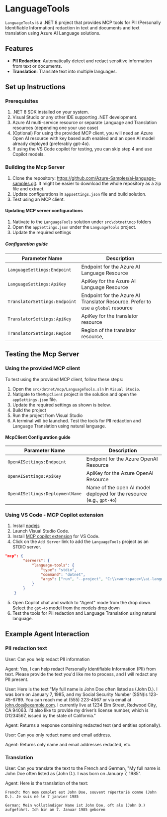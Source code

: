 # LanguageTools  

`LanguageTools` is a .NET 8 project that provides MCP tools for PII (Personally Identifiable Information) redaction in text and documents and text translation using Azure AI Language solutions.  

## Features

- **PII Redaction**: Automatically detect and redact sensitive information from text or documents.  
- **Translation**: Translate text into multiple languages.  

## Set up Instructions

### Prerequisites  

1. .NET 8 SDK installed on your system.  
2. Visual Studio or any other IDE supporting .NET development.
3. Azure AI multi-service resource or separate Language and Translation resources (depending one your use case)
4. (Optional) For using the provided MCP client, you will need an Azure Open AI resource with key based auth enabled and an open AI model already deployed (preferably gpt-4o).
5. If using the VS Code copilot for testing, you can skip step 4 and use Copilot models.

### Building the Mcp Server

1. Clone the repository: https://github.com/Azure-Samples/ai-language-samples.git. It might be easier to download the whole repository as a zip file and extract.
1. Update configurations in `appsettings.json` file and build solution.
1. Test using an MCP client.

#### Updating MCP server configurations

1. Nativate to the `LanguageTools` solution under `src\dotnet\mcp` folders
1. Open the `appSettings.json` under the `LanguageTools` project.
1. Update the required settings

##### Configuration guide

| Parameter Name                         | Description                                                       |
|----------------------------------------|-------------------------------------------------------------------|
| `LanguageSettings:Endpoint`                     | Endpoint for the Azure AI Language Resource                                      |
| `LanguageSettings:ApiKey`                           | ApiKey for the Azure AI Language Resource                             |
| `TranslatorSettings:Endpoint`    | Endpoint for the Azure AI Translator Resource. Prefer to use a `global` resource          |
| `TranslatorSettings:ApiKey`                        | ApiKey for the translator resource    |
| `TranslatorSettings:Region`                     | Region of the translator resource,                                  |

## Testing  the Mcp Server

### Using the provided MCP client

To test using the provided MCP client, follow these steps:

1. Open the `src/dotnet/mcp/LanguageTools.sln` in `Visual Studio`.
1. Natigate to the`McpClient` project in the solution and open the `appSettings.json` file.
1. Update the required settings as shown is below.
1. Build the project
1. Run the project from Visual Studio
1. A terminal will be launched. Test the tools for PII redaction and Language Translation using natural language.

#### McpClient Configuration guide

| Parameter Name                         | Description                                                       |
|----------------------------------------|-------------------------------------------------------------------|
| `OpenAISettings:Endpoint`                     | Endpoint for the Azure OpenAI Resource                                      |
| `OpenAISettings:ApiKey`                           | ApiKey for the Azure OpenAI Resource                             |
| `OpenAISettings:DeploymentName`    | Name of the open AI model deployed for the resource (e.g., `gpt-4o`)        |

### Using VS Code - MCP Copilot extension

1. Install [nodejs](https://nodejs.org/en/download/)
1. Launch Visual Studio Code.
1. Install [MCP copilot extension](https://code.visualstudio.com/docs/copilot/chat/mcp-servers?wt.md_id=AZ-MVP-5004796#_enable-mcp-support-in-vs-code) for VS Code.
1. Click on the `Add Server` link to add the `LanguageTools` project as an STDIO server.

```json
"mcp": {
        "servers": {
            "language-tools": {
                "type": "stdio",
                "command": "dotnet",
                "args": ["run", "--project", "C:\\<workspace>\\ai-language-samples\\src\\dotnet\\mcp\\McpServer\\Tools\\LanguageTools\\LanguageTools.csproj", "All"],
            }
        }
    }
```

5. Open Copilot chat and switch to "Agent" mode from the drop down. Select the `gpt-4o` model from the models drop down
1.  Test the tools for PII redaction and Language Translation using natural language.

## Example Agent Interaction

### PII redaction text

User: Can you help redact PII information

Agent: Yes, I can help redact Personally Identifiable Information (PII) from text. Please provide the text you'd like me to process, and I will redact any PII present.

User: Here is the text "My full name is John Doe often listed as (John D.). I was born on January 7, 1985, and my Social Security Number (SSN)is 123-45-6789. You can reach me at (555) 223-4567 or via email at john.doe@example.com. I currently live at 1234 Elm Street, Redwood City, CA 94063. I’d also like to provide my driver’s license number, which is D1234567, issued by the state of California."

Agent: Returns a response containing redacted text (and entities optionally).

User: Can you only redact name and email address. 

Agent: Returns only name and email addresses redacted, etc.

### Translation

User: Can you translate the text to the French and German, "My full name is John Doe often listed as (John D.). I was born on January 7, 1985".

Agent: Here is the translation of the text:

    French: Mon nom complet est John Doe, souvent répertorié comme (John D.). Je suis né le 7 janvier 1985

    German: Mein vollständiger Name ist John Doe, oft als (John D.) aufgeführt. Ich bin am 7. Januar 1985 geboren 

